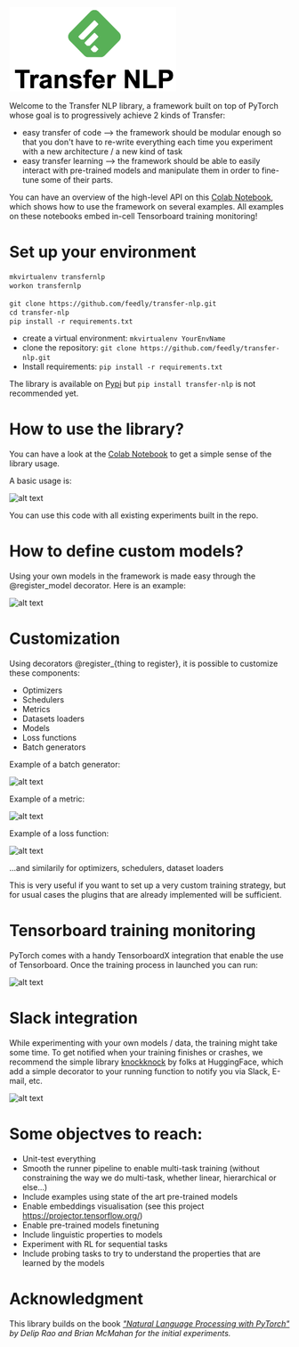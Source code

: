 <img src="data/images/logo4.png" width="300">

Welcome to the Transfer NLP library, a framework built on top of PyTorch whose goal is to progressively achieve 2 kinds of Transfer:

- easy transfer of code --> the framework should be modular enough so that you don't have to re-write everything each time you experiment with a new architecture / a new kind of task
- easy transfer learning --> the framework should be able to easily interact with pre-trained models and manipulate them in order to fine-tune some of their parts.

You can have an overview of the high-level API on this [Colab Notebook](https://colab.research.google.com/drive/1DtC31eUejz1T0DsaEfHq_DOxEfanmrG1#scrollTo=Xzu3HPdGrnza), which shows how to use the framework on several examples.
All examples on these notebooks embed in-cell Tensorboard training monitoring!

# Set up your environment

```
mkvirtualenv transfernlp
workon transfernlp

git clone https://github.com/feedly/transfer-nlp.git
cd transfer-nlp
pip install -r requirements.txt
```

- create a virtual environment: `mkvirtualenv YourEnvName`
- clone the repository: `git clone https://github.com/feedly/transfer-nlp.git`
- Install requirements: `pip install -r requirements.txt`

The library is available on [Pypi](https://pypi.org/project/transfer-nlp/) but ```pip install transfer-nlp``` is not recommended yet.

# How to use the library?

You can have a look at the [Colab Notebook](https://colab.research.google.com/drive/1DtC31eUejz1T0DsaEfHq_DOxEfanmrG1#scrollTo=IuBcpSdZtcmo) to get a simple sense of the library usage.

A basic usage is:

![alt text](https://github.com/feedly/transfer-nlp/blob/master/data/snippets/snippet.png)

You can use this code with all existing experiments built in the repo.

# How to define custom models?

Using your own models in the framework is made easy through the @register_model decorator. Here is an example:

![alt text](https://github.com/feedly/transfer-nlp/blob/master/data/snippets/snippet2.png)

# Customization

Using decorators @register_{thing to register}, it is possible to customize these components:

- Optimizers
- Schedulers
- Metrics
- Datasets loaders
- Models
- Loss functions
- Batch generators

Example of a batch generator:

![alt text](https://github.com/feedly/transfer-nlp/blob/master/data/snippets/snippet3.png)

Example of a metric:

![alt text](https://github.com/feedly/transfer-nlp/blob/master/data/snippets/snippet4.png)

Example of a loss function:

![alt text](https://github.com/feedly/transfer-nlp/blob/master/data/snippets/snippet5.png)

...and similarily for optimizers, schedulers, dataset loaders

This is very useful if you want to set up a very custom training strategy, but for usual cases the plugins that are already implemented will be sufficient.


# Tensorboard training monitoring
PyTorch comes with a handy TensorboardX integration that enable the use of Tensorboard.
Once the training process in launched you can run:

![alt text](https://github.com/feedly/transfer-nlp/blob/master/data/snippets/snippet7.png)


# Slack integration
While experimenting with your own models / data, the training might take some time. To get notified when your training finishes or crashes, we recommend the simple library [knockknock](https://github.com/huggingface/knockknock) by folks at HuggingFace, which add a simple decorator to your running function to notify you via Slack, E-mail, etc.

![alt text](https://github.com/feedly/transfer-nlp/blob/master/data/snippets/snippet6.png)

# Some objectves to reach:
 - Unit-test everything
 - Smooth the runner pipeline to enable multi-task training (without constraining the way we do multi-task, whether linear, hierarchical or else...)
 - Include examples using state of the art pre-trained models
 - Enable embeddings visualisation (see this project https://projector.tensorflow.org/)
 - Enable pre-trained models finetuning
 - Include linguistic properties to models
 - Experiment with RL for sequential tasks
 - Include probing tasks to try to understand the properties that are learned by the models



# Acknowledgment
This library builds on the book <cite>["Natural Language Processing with PyTorch"](https://www.amazon.com/dp/1491978236/)<cite> by Delip Rao and Brian McMahan for the initial experiments.
